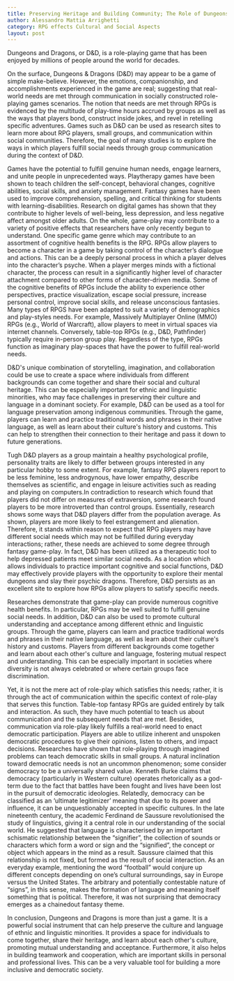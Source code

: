 ```yaml
---
title: Preserving Heritage and Building Community; The Role of Dungeons and Dragons in Protecting Ethnic and Linguistic Minorities
author: Alessandro Mattia Arrighetti
category: RPG effects Cultural and Social Aspects 
layout: post
---
```



Dungeons and Dragons, or D&D, is a role-playing game that has been enjoyed by millions of people around the world for decades. 

On the surface, Dungeons & Dragons (D&D) may appear to be a game of simple make-believe. However, the emotions, companionship, and accomplishments experienced in the game are real; suggesting that real-world needs are met through communication in socially constructed role-playing games scenarios. The notion that needs are met through RPGs is evidenced by the multitude of play-time hours accrued by groups as well as the ways that players bond, construct inside jokes, and revel in retelling specific adventures. Games such as D&D can be used as research sites to learn more about RPG players, small groups, and communication within social communities. Therefore, the goal of many studies is to explore the ways in which players fulfill social needs through group communication during the context of D&D.

Games have the potential to fulfill genuine human needs, engage learners, and unite people in unprecedented ways. Playtherapy games have been shown to teach children the self-concept, behavioral changes, cognitive abilities, social skills, and anxiety management. Fantasy games have been used to improve comprehension, spelling, and critical thinking for students with learning-disabilities. Research on digital games has shown that they contribute to higher levels of well-being, less depression, and less negative affect amongst older adults. On the whole, game-play may contribute to a variety of positive effects that researchers have only recently begun to understand. One specific game genre which may contribute to an assortment of cognitive health benefits is the RPG. RPGs allow players to become a character in a game by taking control of the character’s dialogue and actions. This can be a deeply personal process in which a player delves into the character’s psyche. When a player merges minds with a fictional character, the process can result in a significantly higher level of character attachment compared to other forms of character-driven media. Some of the cognitive benefits of RPGs include the ability to experience other perspectives, practice visualization, escape social pressure, increase personal control, improve social skills, and release unconscious fantasies. Many types of RPGS have been adapted to suit a variety of demographics and play-styles needs. For example, Massively Multiplayer Online (MMO) RPGs (e.g., World of Warcraft), allow players to meet in virtual spaces via internet channels. Conversely, table-top RPGs (e.g., D&D, Pathfinder) typically require in-person group play. Regardless of the type, RPGs function as imaginary play-spaces that have the power to fulfill real-world needs.

D&D's unique combination of storytelling, imagination, and collaboration could be use to create a space where individuals from different backgrounds can come together and share their social and cultural heritage. This can be especially important for ethnic and linguistic minorities, who may face challenges in preserving their culture and language in a dominant society. For example, D&D can be used as a tool for language preservation among indigenous communities. Through the game, players can learn and practice traditional words and phrases in their native language, as well as learn about their culture's history and customs. This can help to strengthen their connection to their heritage and pass it down to future generations.

Tugh D&D players as a group maintain a healthy psychological profile, personality traits are likely to differ between groups interested in any particular hobby to some extent. For example, fantasy RPG players report to be less feminine, less androgynous, have lower empathy, describe themselves as scientific, and engage in leisure activities such as reading and playing on computers.In contradiction to research which found that players did not differ on measures of extraversion, some research found players to be more introverted than control groups. Essentially, research shows some ways that D&D players differ from the population average. As shown, players are more likely to feel estrangement and alienation. Therefore, it stands within reason to expect that RPG players may have different social needs which may not be fulfilled during everyday interactions; rather, these needs are achieved to some degree through fantasy game-play. In fact, D&D has been utilized as a therapeutic tool to help depressed patients meet similar social needs. As a location which allows individuals to practice important cognitive and social functions, D&D may effectively provide players with the opportunity to explore their mental dungeons and slay their psychic dragons. Therefore, D&D persists as an excellent site to explore how RPGs allow players to satisfy specific needs.

Researches demonstrate that game-play can provide numerous cognitive health benefits. In particular, RPGs may be well suited to fulfill genuine social needs. 
In addition, D&D can also be used to promote cultural understanding and acceptance among different ethnic and linguistic groups. Through the game, players can learn and practice traditional words and phrases in their native language, as well as learn about their culture's history and customs. Players from different backgrounds come together and learn about each other's culture and language, fostering mutual respect and understanding. This can be especially important in societies where diversity is not always celebrated or where certain groups face discrimination. 

Yet, it is not the mere act of role-play which satisfies this needs; rather, it is through the act of communication within the specific context of role-play that serves this function. Table-top fantasy RPGs are guided entirely by talk and interaction. As such, they have much potential to teach us about communication and the subsequent needs that are met. Besides, communication via role-play likely fulfills a real-world need to enact democratic participation. Players are able to utilize inherent and unspoken democratic procedures to give their opinions, listen to others, and impact decisions. Researches have shown that role-playing through imagined problems can teach democratic skills in small groups. A natural inclination toward democratic needs is not an uncommon phenomenon; some consider democracy to be a universally shared value. Kenneth Burke claims that democracy (particularly in Western culture) operates rhetorically as a god-term due to the fact that battles have been fought and lives have been lost in the pursuit of democratic ideologies. Relatedly, democracy can be classified as an ‘ultimate legitimizer’ meaning that due to its power and influence, it can be unquestionably accepted in specific cultures. In the late nineteenth century, the academic Ferdinand de Saussure revolutionised the study of linguistics, giving it a central role in our understanding of the social world. He suggested that language is characterised by an important schismatic relationship between the “signifier”, the collection of sounds or characters which form a word or sign and the “signified”, the concept or object which appears in the mind as a result. Saussure claimed that this relationship is not fixed, but formed as the result of social interaction. As an everyday example, mentioning the word “football” would conjure up different concepts depending on one’s cultural surroundings, say in Europe versus the United States. The arbitrary and potentially contestable nature of “signs”, in this sense, makes the formation of language and meaning itself something that is political. Therefore, it was not surprising that democracy emerges as a chainedout fantasy theme. 

In conclusion, Dungeons and Dragons is more than just a game. It is a powerful social instrument that can help preserve the culture and language of ethnic and linguistic minorities. It provides a space for individuals to come together, share their heritage, and learn about each other's culture, promoting mutual understanding and acceptance. Furthermore, it also helps in building teamwork and cooperation, which are important skills in personal and professional lives. This can be a very valuable tool for building a more inclusive and democratic society.